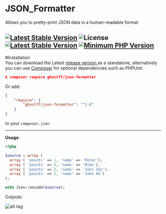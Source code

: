 # JSON_Formatter
Allows you to pretty-print JSON data in a human-readable format

[![Latest Stable Version](https://img.shields.io/badge/release-v1.0.0-brightgreen.svg)](https://github.com/Ghostff/JSON_Formatter/releases) ![License](https://img.shields.io/packagist/l/gomoob/php-pushwoosh.svg) [![Latest Stable Version](https://img.shields.io/badge/packagist-v5.5.4-blue.svg)](https://packagist.org/packages/ghostff/json-formatter) [![Minimum PHP Version](https://img.shields.io/badge/php-%3E%3D%205.6-8892BF.svg)](https://php.net/)
----------

#Installation   
You can download the  Latest [release version ](https://github.com/Ghostff/JSON_Formatter/releases/) as a standalone, alternatively you can use [Composer](https://getcomposer.org/) for optional dependencies such as PHPUnit.
```json
$ composer require ghostff/json-formatter
```    
Or add:
```json
{
    "require": {
        "ghostff/json-formatter": "^1.0"
    }
}

```
to your ``composer.json``

--------
**Usage**:  

```php
<?php

$source = array (
  array ( 'points' => 1, 'name' => 'Peter'),
  array ( 'points' => 5, 'name' => 'Mike'),
  array ( 'points' => 2, 'name' => 'John Zoo'),
  array ( 'points' => 2, 'name' => 'John Ab')
);

echo Json::encode($source);

```
Outputs:

![alt tag](https://github.com/Ghostff/JSON_Formatter.php/blob/master/SS.png)
